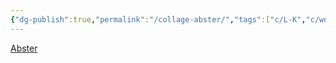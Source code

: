 ```yaml
---
{"dg-publish":true,"permalink":"/collage-abster/","tags":["c/L-K","c/woman","c/faceless","c/abstract","c/red","c/blue"],"created":"2024-01-03T17:37:14.394-05:00","updated":"2024-01-03T17:37:43.779-05:00"}
---
```



[Abster](https://www.instagram.com/p/CTM77TqLXYR/)
